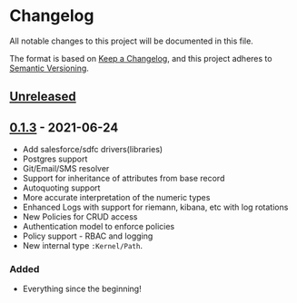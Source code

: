 # Changelog

All notable changes to this project will be documented in this file.

The format is based on [Keep a Changelog](https://keepachangelog.com/en/1.0.0/),
and this project adheres to [Semantic Versioning](https://semver.org/spec/v2.0.0.html).

## [Unreleased]

## [0.1.3] - 2021-06-24
- Add salesforce/sdfc drivers(libraries)
- Postgres support
- Git/Email/SMS resolver
- Support for inheritance of attributes from base record
- Autoquoting support
- More accurate interpretation of the numeric types
- Enhanced Logs with support for riemann, kibana, etc with log rotations
- New Policies for CRUD access
- Authentication model to enforce policies
- Policy support - RBAC and logging
- New internal type `:Kernel/Path`.

### Added

-   Everything since the beginning!

[Unreleased]: https://github.com/fractl-io/fractl/compare/0.1.3...HEAD

[0.1.3]: https://github.com/fractl-io/fractl/compare/79d9dc82aaa39831e1dfc9f324e6b1a55df9d5c4...0.1.3
